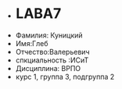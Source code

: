 - # LABA7

+ Фамилия: Куницкий
+ Имя:Глеб
+ Отчество:Валерьевич
+ спкциальность :ИСиТ
+ Дисциплина: ВРПО
+ курс 1, группа 3, подгруппа 2
